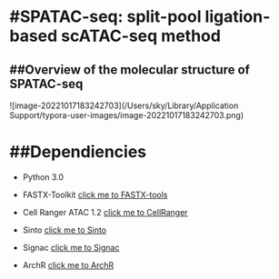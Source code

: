 # #SPATAC-seq: **s**plit-**p**ool ligation-based scATAC-seq method
## ##Overview of the molecular structure of SPATAC-seq

![image-20221017183242703](/Users/sky/Library/Application Support/typora-user-images/image-20221017183242703.png)

# ##Dependiencies

* Python 3.0

* FASTX-Toolkit  [click me to FASTX-tools](http://hannonlab.cshl.edu/fastx_toolkit/commandline.html)
* Cell Ranger ATAC 1.2  [click me to CellRanger](https://support.10xgenomics.com/single-cell-atac/software/downloads/1.2/)
* Sinto  [click me to Sinto](https://timoast.github.io/sinto/index.html)
* Signac  [click me to Signac](https://github.com/stuart-lab/signac)
* ArchR  [click me to ArchR](https://github.com/GreenleafLab/ArchR)